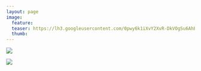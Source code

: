 ```yaml
---
layout: page
image:
  feature:
  teaser: https://lh3.googleusercontent.com/0pwy6k1iXvY2XvR-DkVOgSu6AhBztmDQOXoqxpgjUdg=w245
  thumb:
---
```


![](https://lh3.googleusercontent.com/fRD3AQU2Vl_JRfYCpg8V1Y_xOle6K7lY117s9Vn7iGU=w800)

![](https://lh3.googleusercontent.com/7sj_Dbe3e16ZIxUoRPPDC1E-rd_qyQ3nlnS2OCSJNBU=w800)
